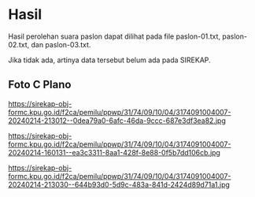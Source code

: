 # Hasil

Hasil perolehan suara paslon dapat dilihat pada file paslon-01.txt, paslon-02.txt, dan paslon-03.txt.

Jika tidak ada, artinya data tersebut belum ada pada SIREKAP.

## Foto C Plano

https://sirekap-obj-formc.kpu.go.id/f2ca/pemilu/ppwp/31/74/09/10/04/3174091004007-20240214-213012--0dea79a0-6afc-46da-9ccc-687e3df3ea82.jpg

https://sirekap-obj-formc.kpu.go.id/f2ca/pemilu/ppwp/31/74/09/10/04/3174091004007-20240214-160131--ea3c3311-8aa1-428f-8e88-0f5b7dd106cb.jpg

https://sirekap-obj-formc.kpu.go.id/f2ca/pemilu/ppwp/31/74/09/10/04/3174091004007-20240214-213030--644b93d0-5d9c-483a-841d-2424d89d71a1.jpg
